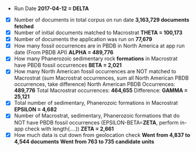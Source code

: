 - Run Date
**2017-04-12 = DELTA**
- [x] Number of documents in total corpus on run date
**3,163,729 documents fetched**
- [x] Number of initial documents matched to Macrostrat
**THETA = 100,173**
- [x] Number of documents the application was run on
**77,679**
- [x] How many fossil occurrences are in PBDB in North America at app run date (From PBDB API)
**ALPHA = 489,776**
- [x] How many  Phanerozoic sedimentary rock **formations** in Macrostrat have PBDB fossil occurrences 
**BETA = 2,021**
- [x] How many North American fossil occurrences are NOT matched to Macrostrat (sum Macrostrat occurrences, sum all North American PBDB occurrences, take difference)
North American PBDB Occurrences: **489,776**
Total Macrostrat occurrences: **464,655**
Difference: **GAMMA = 25,121**
- [x] Total number of sedimentary, Phanerozoic formations in Macrostrat
**EPSILON = 4,682**
- [x] Number of Macrostrat, sedimentary, Phanerozoic formations that do NOT have PBDB fossil occurrences (EPSILON-BETA=**ZETA**, perform in-app check with length(....))
**ZETA = 2,661**
- [x] How much data is cut down from geolocation check
**Went from 4,837 to 4,544 documents**
**Went from 763 to 735 candidate units**
